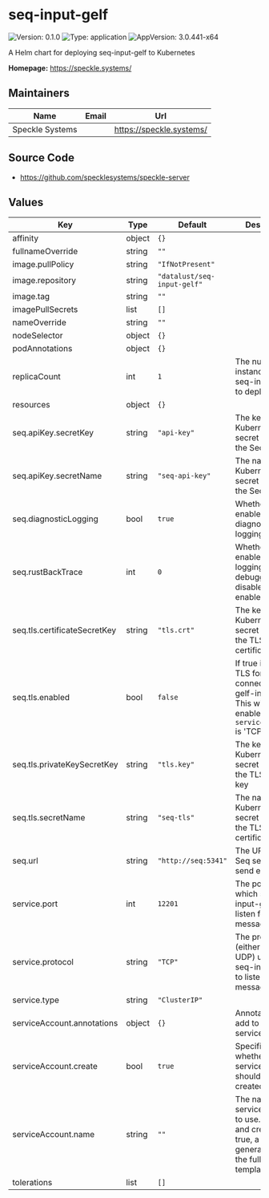 # seq-input-gelf

![Version: 0.1.0](https://img.shields.io/badge/Version-0.1.0-informational?style=flat-square) ![Type: application](https://img.shields.io/badge/Type-application-informational?style=flat-square) ![AppVersion: 3.0.441-x64](https://img.shields.io/badge/AppVersion-3.0.441--x64-informational?style=flat-square)

A Helm chart for deploying seq-input-gelf to Kubernetes

**Homepage:** <https://speckle.systems/>

## Maintainers

| Name | Email | Url |
| ---- | ------ | --- |
| Speckle Systems |  | <https://speckle.systems/> |

## Source Code

* <https://github.com/specklesystems/speckle-server>

## Values

| Key | Type | Default | Description |
|-----|------|---------|-------------|
| affinity | object | `{}` |  |
| fullnameOverride | string | `""` |  |
| image.pullPolicy | string | `"IfNotPresent"` |  |
| image.repository | string | `"datalust/seq-input-gelf"` |  |
| image.tag | string | `""` |  |
| imagePullSecrets | list | `[]` |  |
| nameOverride | string | `""` |  |
| nodeSelector | object | `{}` |  |
| podAnnotations | object | `{}` |  |
| replicaCount | int | `1` | The number of instances of seq-input-gelf to deploy |
| resources | object | `{}` |  |
| seq.apiKey.secretKey | string | `"api-key"` | The key in the Kubernetes secret containing the Seq API key |
| seq.apiKey.secretName | string | `"seq-api-key"` | The name of the Kubernetes secret containing the Seq API key |
| seq.diagnosticLogging | bool | `true` | Whether to enable diagnostic logging |
| seq.rustBackTrace | int | `0` | Whether to enable backtrace logging (used for debugging). 0 = disabled, 1 = enabled. |
| seq.tls.certificateSecretKey | string | `"tls.crt"` | The key in the Kubernetes secret containing the TLS certificate |
| seq.tls.enabled | bool | `false` | If true it enables TLS for the connection to gelf-input-seq. This will only be enabled if `service.protocol` is 'TCP'. |
| seq.tls.privateKeySecretKey | string | `"tls.key"` | The key in the Kubernetes secret containing the TLS private key |
| seq.tls.secretName | string | `"seq-tls"` | The name of the Kubernetes secret containing the TLS certificate |
| seq.url | string | `"http://seq:5341"` | The URL of the Seq server to send events to |
| service.port | int | `12201` | The port on which seq-input-gelf will listen for GELF messages |
| service.protocol | string | `"TCP"` | The protocol (either TCP or UDP) used by seq-input-gelf to listen for GELF messages |
| service.type | string | `"ClusterIP"` |  |
| serviceAccount.annotations | object | `{}` | Annotations to add to the service account |
| serviceAccount.create | bool | `true` | Specifies whether a service account should be created |
| serviceAccount.name | string | `""` | The name of the service account to use. If not set and create is true, a name is generated using the fullname template |
| tolerations | list | `[]` |  |

